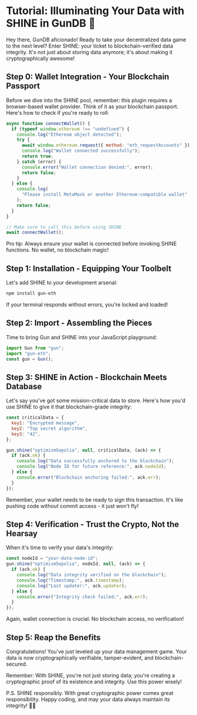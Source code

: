 # Tutorial: Illuminating Your Data with SHINE in GunDB 🌟

Hey there, GunDB aficionado! Ready to take your decentralized data game to the next level? Enter SHINE: your ticket to blockchain-verified data integrity. It's not just about storing data anymore; it's about making it cryptographically awesome!

## Step 0: Wallet Integration - Your Blockchain Passport

Before we dive into the SHINE pool, remember: this plugin requires a browser-based wallet provider. Think of it as your blockchain passport. Here's how to check if you're ready to roll:

```javascript
async function connectWallet() {
  if (typeof window.ethereum !== "undefined") {
    console.log("Ethereum object detected");
    try {
      await window.ethereum.request({ method: "eth_requestAccounts" });
      console.log("Wallet connected successfully");
      return true;
    } catch (error) {
      console.error("Wallet connection denied:", error);
      return false;
    }
  } else {
    console.log(
      "Please install MetaMask or another Ethereum-compatible wallet"
    );
    return false;
  }
}

// Make sure to call this before using SHINE
await connectWallet();
```

Pro tip: Always ensure your wallet is connected before invoking SHINE functions. No wallet, no blockchain magic!

## Step 1: Installation - Equipping Your Toolbelt

Let's add SHINE to your development arsenal:

```bash
npm install gun-eth
```

If your terminal responds without errors, you're locked and loaded!

## Step 2: Import - Assembling the Pieces

Time to bring Gun and SHINE into your JavaScript playground:

```javascript
import Gun from "gun";
import "gun-eth";
const gun = Gun();
```

## Step 3: SHINE in Action - Blockchain Meets Database

Let's say you've got some mission-critical data to store. Here's how you'd use SHINE to give it that blockchain-grade integrity:

```javascript
const criticalData = {
  key1: "Encrypted message",
  key2: "Top secret algorithm",
  key3: "42",
};

gun.shine("optimismSepolia", null, criticalData, (ack) => {
  if (ack.ok) {
    console.log("Data successfully anchored to the blockchain");
    console.log("Node ID for future reference:", ack.nodeId);
  } else {
    console.error("Blockchain anchoring failed:", ack.err);
  }
});
```

Remember, your wallet needs to be ready to sign this transaction. It's like pushing code without commit access - it just won't fly!

## Step 4: Verification - Trust the Crypto, Not the Hearsay

When it's time to verify your data's integrity:

```javascript
const nodeId = "your-data-node-id";
gun.shine("optimismSepolia", nodeId, null, (ack) => {
  if (ack.ok) {
    console.log("Data integrity verified on the blockchain");
    console.log("Timestamp:", ack.timestamp);
    console.log("Last updater:", ack.updater);
  } else {
    console.error("Integrity check failed:", ack.err);
  }
});
```

Again, wallet connection is crucial. No blockchain access, no verification!

## Step 5: Reap the Benefits

Congratulations! You've just leveled up your data management game. Your data is now cryptographically verifiable, tamper-evident, and blockchain-secured.

Remember: With SHINE, you're not just storing data; you're creating a cryptographic proof of its existence and integrity. Use this power wisely!

P.S. SHINE responsibly. With great cryptographic power comes great responsibility. Happy coding, and may your data always maintain its integrity! 🚀🔐
